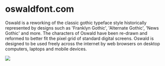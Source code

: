 oswaldfont.com
==============

Oswald is a reworking of the classic gothic typeface style historically represented by designs such as 'Franklyn Gothic', 'Alternate Gothic', 'News Gothic' and more. The characters of Oswald have been re-drawn and reformed to better fit the pixel grid of standard digital screens. Oswald is designed to be used freely across the internet by web browsers on desktop computers, laptops and mobile devices.

![](http://behance.vo.llnwd.net/profiles11/1419723/projects/8868197/c907bc6ada6d629f90152121b3a9a93c.png)
